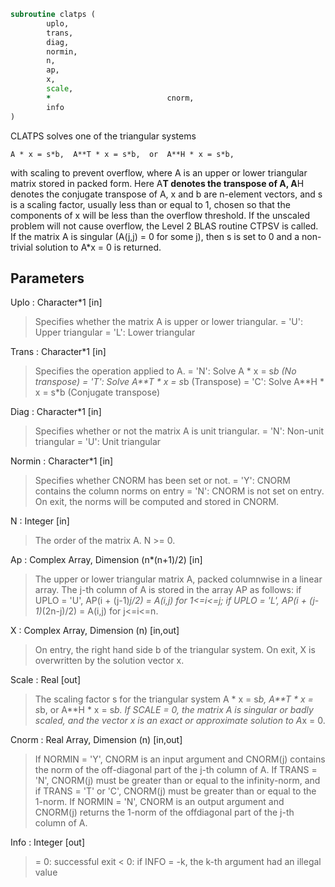 ```fortran
subroutine clatps (
		uplo,
		trans,
		diag,
		normin,
		n,
		ap,
		x,
		scale,
		*                          cnorm,
		info
)
```

 CLATPS solves one of the triangular systems

    A * x = s*b,  A**T * x = s*b,  or  A**H * x = s*b,

 with scaling to prevent overflow, where A is an upper or lower
 triangular matrix stored in packed form.  Here A**T denotes the
 transpose of A, A**H denotes the conjugate transpose of A, x and b
 are n-element vectors, and s is a scaling factor, usually less than
 or equal to 1, chosen so that the components of x will be less than
 the overflow threshold.  If the unscaled problem will not cause
 overflow, the Level 2 BLAS routine CTPSV is called. If the matrix A
 is singular (A(j,j) = 0 for some j), then s is set to 0 and a
 non-trivial solution to A*x = 0 is returned.

## Parameters
Uplo : Character*1 [in]
> Specifies whether the matrix A is upper or lower triangular.
> = 'U':  Upper triangular
> = 'L':  Lower triangular

Trans : Character*1 [in]
> Specifies the operation applied to A.
> = 'N':  Solve A * x = s*b     (No transpose)
> = 'T':  Solve A**T * x = s*b  (Transpose)
> = 'C':  Solve A**H * x = s*b  (Conjugate transpose)

Diag : Character*1 [in]
> Specifies whether or not the matrix A is unit triangular.
> = 'N':  Non-unit triangular
> = 'U':  Unit triangular

Normin : Character*1 [in]
> Specifies whether CNORM has been set or not.
> = 'Y':  CNORM contains the column norms on entry
> = 'N':  CNORM is not set on entry.  On exit, the norms will
> be computed and stored in CNORM.

N : Integer [in]
> The order of the matrix A.  N >= 0.

Ap : Complex Array, Dimension (n*(n+1)/2) [in]
> The upper or lower triangular matrix A, packed columnwise in
> a linear array.  The j-th column of A is stored in the array
> AP as follows:
> if UPLO = 'U', AP(i + (j-1)*j/2) = A(i,j) for 1<=i<=j;
> if UPLO = 'L', AP(i + (j-1)*(2n-j)/2) = A(i,j) for j<=i<=n.

X : Complex Array, Dimension (n) [in,out]
> On entry, the right hand side b of the triangular system.
> On exit, X is overwritten by the solution vector x.

Scale : Real [out]
> The scaling factor s for the triangular system
> A * x = s*b,  A**T * x = s*b,  or  A**H * x = s*b.
> If SCALE = 0, the matrix A is singular or badly scaled, and
> the vector x is an exact or approximate solution to A*x = 0.

Cnorm : Real Array, Dimension (n) [in,out]
> If NORMIN = 'Y', CNORM is an input argument and CNORM(j)
> contains the norm of the off-diagonal part of the j-th column
> of A.  If TRANS = 'N', CNORM(j) must be greater than or equal
> to the infinity-norm, and if TRANS = 'T' or 'C', CNORM(j)
> must be greater than or equal to the 1-norm.
> If NORMIN = 'N', CNORM is an output argument and CNORM(j)
> returns the 1-norm of the offdiagonal part of the j-th column
> of A.

Info : Integer [out]
> = 0:  successful exit
> < 0:  if INFO = -k, the k-th argument had an illegal value

